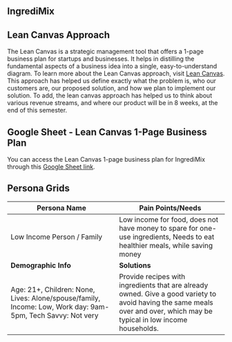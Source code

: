 ## IngrediMix 

## Lean Canvas Approach
The Lean Canvas is a strategic management tool that offers a 1-page business plan for startups and businesses. It helps in distilling the fundamental aspects of a business idea into a single, easy-to-understand diagram. To learn more about the Lean Canvas approach, visit [Lean Canvas](https://www.leancanvas.com/).
This approach has helped us define exactly what the problem is, who our customers are, our proposed solution, and how we plan to implement our solution. To add, the lean canvas approach has helped us to think about various revenue streams, and where our product will be in 8 weeks, at the end of this semester.

## Google Sheet - Lean Canvas 1-Page Business Plan
You can access the Lean Canvas 1-page business plan for IngrediMix through this [Google Sheet link](https://docs.google.com/presentation/d/1PTNm7hxM9d72SsOLtgjF3Lfo8pEqyhvbOgFp22v_uCE/edit?usp=sharing).



## Persona Grids

| Persona Name | Pain Points/Needs |
|-------------------|----------------------|
| Low Income Person / Family | Low income for food, does not have money to spare for one-use ingredients, Needs to eat healthier meals, while saving money |
| **Demographic Info** | **Solutions** |
|Age: 21+, Children: None, Lives: Alone/spouse/family, Income: Low, Work day: 9am-5pm, Tech Savvy: Not very|Provide recipes with ingredients that are already owned. Give a good variety to avoid having the same meals over and over, which may be typical in low income households. |
